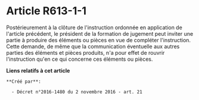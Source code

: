 # Article R613-1-1

Postérieurement  à la clôture de l'instruction ordonnée en application de l'article  précédent, le président de la formation
de jugement peut inviter une  partie à produire des éléments ou pièces en vue de compléter  l'instruction. Cette demande, de
même que la communication éventuelle  aux autres parties des éléments et pièces produits, n'a pour effet de  rouvrir
l'instruction qu'en ce qui concerne ces éléments ou pièces.

**Liens relatifs à cet article**

	**Créé par**:

	  - Décret n°2016-1480 du 2 novembre 2016 - art. 21
